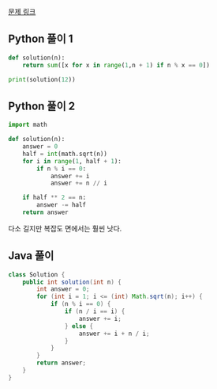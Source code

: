[문제 링크](https://programmers.co.kr/learn/courses/30/lessons/12928?language=python3)


## Python 풀이 1
```python
def solution(n):
    return sum([x for x in range(1,n + 1) if n % x == 0])

print(solution(12))
```


## Python 풀이 2
```python
import math

def solution(n):
    answer = 0
    half = int(math.sqrt(n))
    for i in range(1, half + 1):
        if n % i == 0:
            answer += i
            answer += n // i

    if half ** 2 == n:
        answer -= half
    return answer
```
다소 길지만 복잡도 면에서는 훨씬 낫다.

## Java 풀이
```java
class Solution {
    public int solution(int n) {
        int answer = 0;
        for (int i = 1; i <= (int) Math.sqrt(n); i++) {
            if (n % i == 0) {
                if (n / i == i) {
                    answer += i;
                } else {
                    answer += i + n / i;
                }
            }
        }
        return answer;
    }
}
```